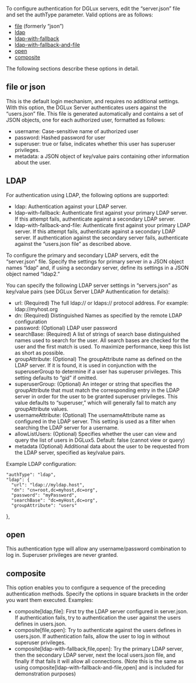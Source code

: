 To configure authentication for DGLux servers, edit the “server.json” file and set the authType parameter. Valid options are as follows:
 
* [file](#file-or-json) (formerly “json”)
* [ldap](#ldap) 
* [ldap-with-fallback](#ldap)
* [ldap-with-fallback-and-file](#ldap)
* [open](#open)
* [composite](#composite)

The following sections describe these options in detail.

## file or json

This is the default login mechanism, and requires no additional settings. With this option, the DGLux Server authenticates users against the “users.json” file. This file is generated automatically and contains a set of JSON objects, one for each authorized user, formatted as follows:

* username: Case-sensitive name of authorized user
* password: Hashed password for user
* superuser: true or false, indicates whether this user has superuser privileges.
* metadata: a JSON object of key/value pairs containing other information about the user.

## LDAP

For authentication using LDAP, the following options are supported:

* ldap: Authentication against your LDAP server.
* ldap-with-fallback: Authenticate first against your primary LDAP server. If this attempt fails, authenticate against a secondary LDAP server.
* ldap-with-fallback-and-file: Authenticate first against your primary LDAP server. If this attempt fails, authenticate against a secondary LDAP server. If authentication against the secondary server fails, authenticate against the “users.json file” as described above.

To configure the primary and secondary LDAP servers, edit the “server.json” file. Specify the settings for primary server in a JSON object names “ldap” and, if using a secondary server, define its settings in a JSON object named “ldap2.”

You can specify the following LDAP server settings in “servers.json” as key/value pairs (see DGLux Server LDAP Authentication for details):

* url: (Required) The full ldap:// or ldaps:// protocol address. For example: ldap://myhost.org
* dn: (Required) Distinguished Names as specified by the remote LDAP configuration
* password: (Optional) LDAP user password
* searchBase: (Required) A list of strings of search base distinguished names used to search for the user. All search bases are checked for the user and the first match is used. To maximize performance, keep this list as short as possible. 
* groupAttribute: (Optional) The groupAttribute name as defined on the LDAP server. If it is found, it is used in conjunction with the superuserGroup to determine if a user has superuser privileges. This setting defaults to “gid” if omitted.
* superuserGroup: (Optional) An integer or string that specifies the groupAttribute that must match the corresponding entry in the LDAP server in order for the user to be granted superuser privileges. This value defaults to “superuser,” which will generally fail to match any groupAttribute values.
* usernameAttribute: (Optional) The usernameAttribute name as configured in the LDAP server. This setting is used as a filter when searching the LDAP server for a username.
* allowListUsers: (Optional) Specifies whether the user can view and query the list of users in DGLux5. Default: false (cannot view or query)
* metadata (Optional) Additional data about the user to be requested from the LDAP server, specified as key/value pairs. 

Example LDAP configuration:

    "authType": "ldap",
    "ldap": {
      "url": "ldap://myldap.host",
      "dn": "cn=root,dc=myhost,dc=org",
      "password": "myPassword",
      "searchBase": "dc=myHost,dc=org",
      "groupAttribute": "users"
},

## open
This authentication type will allow any username/password combination to log in. Superuser privileges are never granted.

## composite
This option enables you to configure a sequence of the preceding authentication methods. Specify the options in square brackets in the order you want them executed. Examples:

* composite[ldap,file]: First try the LDAP server configured in server.json. If authentication fails, try to authentication the user against the users defines in users.json.
* composite[file,open]: Try to authenticate against the users defines in users.json. If authentication fails, allow the user to log in without superuser privileges.
* composite[ldap-with-fallback,file,open]: Try the primary LDAP server, then the secondary LDAP server, next the local users.json file, and finally if that fails it will allow all connections. (Note this is the same as using composite[ldap-with-fallback-and-file,open] and is included for demonstration purposes)